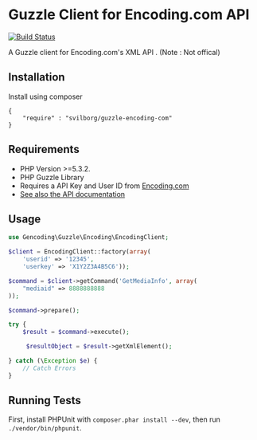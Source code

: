 Guzzle Client for Encoding.com API
================================================

[![Build Status](https://api.travis-ci.org/svilborg/guzzle-encoding-com.png?branch=master)](https://travis-ci.org/svilborg/guzzle-encoding-com)

A Guzzle client for Encoding.com's XML API . (Note : Not offical)

## Installation

Install using composer
 
```
{
    "require" : "svilborg/guzzle-encoding-com"
}
```

## Requirements

* PHP Version >=5.3.2.
* PHP Guzzle Library
* Requires a API Key and User ID from [Encoding.com](http://www.encoding.com/)
* [See also the API documentation](http://www.encoding.com/api)

## Usage

```php
use Gencoding\Guzzle\Encoding\EncodingClient;

$client = EncodingClient::factory(array(
	'userid' => '12345',
	'userkey' => 'X1Y2Z3A4B5C6'));

$command = $client->getCommand('GetMediaInfo', array(
	"mediaid" => 8888888888
));

$command->prepare();

try {
    $result = $command->execute();

	 $resultObject = $result->getXmlElement();

} catch (\Exception $e) {
	// Catch Errors
}

```

## Running Tests

First, install PHPUnit with `composer.phar install --dev`, then run
`./vendor/bin/phpunit`. 

```

